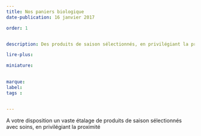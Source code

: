 ```yaml
---
title: Nos paniers biologique
date-publication: 16 janvier 2017

order: 1


description: Des produits de saison sélectionnés, en privilégiant la proximité

lire-plus: 

miniature: 
 

marque: 
label:
tags : 


---
```


<!--fin-excerpt-->
<!-- ******************************** -->
<!-- **** début contenu détaillé **** -->

A votre disposition un vaste étalage de produits de saison sélectionnés avec soins, en privilégiant la proximité




<!-- **** fin contenu détaillé **** -->
<!-- ****************************** -->

